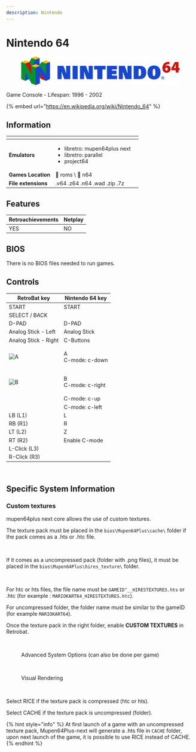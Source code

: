 ```yaml
---
description: Nintendo
---
```


# Nintendo 64

<div align="left">

<figure><img src="https://raw.githubusercontent.com/fabricecaruso/es-theme-carbon/master/art/logos/n64.svg" alt=""><figcaption></figcaption></figure>

</div>

Game Console - Lifespan: 1996 - 2002

{% embed url="https://en.wikipedia.org/wiki/Nintendo_64" %}

## Information

<table data-header-hidden><thead><tr><th></th><th></th><th data-hidden></th></tr></thead><tbody><tr><td><strong>Emulators</strong></td><td><ul><li>libretro: mupen64plus next</li><li>libretro: parallel</li><li>project64</li></ul></td><td></td></tr><tr><td><strong>Games Location</strong></td><td><span data-gb-custom-inline data-tag="emoji" data-code="1f4c1">📁</span> roms \ <span data-gb-custom-inline data-tag="emoji" data-code="1f4c2">📂</span> n64</td><td></td></tr><tr><td><strong>File extensions</strong></td><td>.v64 .z64 .n64 .wad .zip .7z </td><td></td></tr></tbody></table>

## Features

| Retroachievements | Netplay |
| ----------------- | ------- |
| YES               | NO      |

## BIOS

There is no BIOS files needed to run games.

## Controls

| RetroBat key                                                                              | Nintendo 64 key             |
| ----------------------------------------------------------------------------------------- | --------------------------- |
| START                                                                                     | START                       |
| SELECT / BACK                                                                             |                             |
| D-PAD                                                                                     | D-PAD                       |
| Analog Stick - Left                                                                       | Analog Stick                |
| Analog Stick - Right                                                                      | C-Buttons                   |
| ![A](<../../../../.gitbook/assets/image (1) (2) (1).png>)                                 | <p>A<br>C-mode: c-down</p>  |
| ![B](<../../../../.gitbook/assets/image (4) (1).png>)                                     | <p>B<br>C-mode: c-right</p> |
| <img src="../../../../.gitbook/assets/image (3) (1) (2).png" alt="" data-size="original"> | C-mode: c-up                |
| <img src="../../../../.gitbook/assets/image (2) (1) (1).png" alt="" data-size="line">     | C-mode: c-left              |
| LB (L1)                                                                                   | L                           |
| RB (R1)                                                                                   | R                           |
| LT (L2)                                                                                   | Z                           |
| RT (R2)                                                                                   | Enable C-mode               |
| L-Click (L3)                                                                              |                             |
| R-Click (R3)                                                                              |                             |

<div align="left">

<figure><img src="https://i.imgur.com/NZ91mQ9.png" alt=""><figcaption></figcaption></figure>

</div>

## Specific System Information

### Custom textures

mupen64plus next core allows the use of custom textures.

The texture pack must be placed in the `bios\Mupen64Plus\cache\` folder if the pack comes as a .hts or .htc file.

<div align="left">

<figure><img src="https://i.imgur.com/H878WjR.png" alt=""><figcaption></figcaption></figure>

</div>

If it comes as a uncompressed pack (folder with .png files), it must be placed in the `bios\Mupen64Plus\hires_texture\` folder.

<div align="left">

<figure><img src="https://i.imgur.com/1sqG9H4.png" alt=""><figcaption></figcaption></figure>

</div>

For htc or hts files, the file name must be `GAMEID"__HIRESTEXTURES.hts` or .htc (for example : `MARIOKART64_HIRESTEXTURES.htc`).

For uncompressed folder, the folder name must be similar to the gameID (for example  `MARIOKART64`).

Once the texture pack in the right folder, enable **CUSTOM TEXTURES** in Retrobat.

<div align="left">

<figure><img src="https://i.imgur.com/jBt3sjA.png" alt=""><figcaption><p>Advanced System Options (can also be done per game)</p></figcaption></figure>

</div>

<div align="left">

<figure><img src="https://i.imgur.com/hzikBUa.png" alt=""><figcaption><p>Visual Rendering</p></figcaption></figure>

</div>

<div align="left">

<figure><img src="https://i.imgur.com/TXJ3fti.png" alt=""><figcaption></figcaption></figure>

</div>

Select RICE if the texture pack is compressed (htc or hts).&#x20;

Select CACHE if the texture pack is uncompressed (folder).

{% hint style="info" %}
At first launch of a game with an uncompressed texture pack, Mupen64Plus-next will generate a .hts file in `CACHE` folder, upon next launch of the game, it is possible to use RICE instead of CACHE.
{% endhint %}
